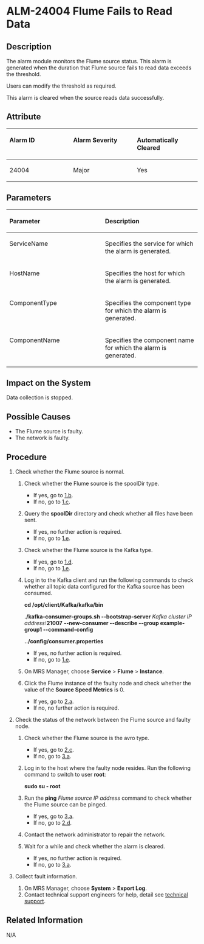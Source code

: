 # ALM-24004 Flume Fails to Read Data<a name="EN-US_TOPIC_0125375594"></a>

## Description<a name="s5864b67762bf4f448daf03c830fafc2e"></a>

The alarm module monitors the Flume source status. This alarm is generated when the duration that Flume source fails to read data exceeds the threshold.

Users can modify the threshold as required.

This alarm is cleared when the source reads data successfully.

## Attribute<a name="sd803fab299df494eb52d6e556b80ad93"></a>

<a name="t83b9448095224911b2e3933b3a61cf56"></a>
<table><thead align="left"><tr id="rf72faddc47b0493781b89857d84750d6"><th class="cellrowborder" valign="top" width="33.33333333333333%" id="mcps1.1.4.1.1"><p id="a04d9432feaa74677b5dcd10aab95c6af"><a name="a04d9432feaa74677b5dcd10aab95c6af"></a><a name="a04d9432feaa74677b5dcd10aab95c6af"></a><strong id="aff0d287403fe405fa1c7fbd7b74b2980"><a name="aff0d287403fe405fa1c7fbd7b74b2980"></a><a name="aff0d287403fe405fa1c7fbd7b74b2980"></a>Alarm ID</strong></p>
</th>
<th class="cellrowborder" valign="top" width="33.33333333333333%" id="mcps1.1.4.1.2"><p id="aef15d41ec5c94425a27579451a27be85"><a name="aef15d41ec5c94425a27579451a27be85"></a><a name="aef15d41ec5c94425a27579451a27be85"></a><strong id="a027a9f369a2e472a95dc140f0048c091"><a name="a027a9f369a2e472a95dc140f0048c091"></a><a name="a027a9f369a2e472a95dc140f0048c091"></a>Alarm Severity</strong></p>
</th>
<th class="cellrowborder" valign="top" width="33.33333333333333%" id="mcps1.1.4.1.3"><p id="ac13abcb7e79a47a398dce2f216e55dab"><a name="ac13abcb7e79a47a398dce2f216e55dab"></a><a name="ac13abcb7e79a47a398dce2f216e55dab"></a><strong id="a35ec327d1d41415395334e33942a375a"><a name="a35ec327d1d41415395334e33942a375a"></a><a name="a35ec327d1d41415395334e33942a375a"></a>Automatically Cleared</strong></p>
</th>
</tr>
</thead>
<tbody><tr id="r64ff0791cbcf459a900689d8e71920b9"><td class="cellrowborder" valign="top" width="33.33333333333333%" headers="mcps1.1.4.1.1 "><p id="a3ca1f2505f8c44b79303a98a7a961a53"><a name="a3ca1f2505f8c44b79303a98a7a961a53"></a><a name="a3ca1f2505f8c44b79303a98a7a961a53"></a>24004</p>
</td>
<td class="cellrowborder" valign="top" width="33.33333333333333%" headers="mcps1.1.4.1.2 "><p id="a22bcf0be23e44e5e80ac1eff9387b87a"><a name="a22bcf0be23e44e5e80ac1eff9387b87a"></a><a name="a22bcf0be23e44e5e80ac1eff9387b87a"></a>Major</p>
</td>
<td class="cellrowborder" valign="top" width="33.33333333333333%" headers="mcps1.1.4.1.3 "><p id="aa041fdfd0ae3466387c9b32156a65922"><a name="aa041fdfd0ae3466387c9b32156a65922"></a><a name="aa041fdfd0ae3466387c9b32156a65922"></a>Yes</p>
</td>
</tr>
</tbody>
</table>

## Parameters<a name="s7db98ae9763848e085d958d789f99602"></a>

<a name="t78e7a9dae33b47cca0f5704bfb7529ab"></a>
<table><thead align="left"><tr id="ra9d0c3e29fc2490281e4082684b21894"><th class="cellrowborder" valign="top" width="50%" id="mcps1.1.3.1.1"><p id="a028f07e9fa8c4bc7bee065e8a933ae09"><a name="a028f07e9fa8c4bc7bee065e8a933ae09"></a><a name="a028f07e9fa8c4bc7bee065e8a933ae09"></a><strong id="ad3a0f72d45b14a97a3dfcfd21f279597"><a name="ad3a0f72d45b14a97a3dfcfd21f279597"></a><a name="ad3a0f72d45b14a97a3dfcfd21f279597"></a>Parameter</strong></p>
</th>
<th class="cellrowborder" valign="top" width="50%" id="mcps1.1.3.1.2"><p id="a74633cadf21b49bb9453cdaea0e83429"><a name="a74633cadf21b49bb9453cdaea0e83429"></a><a name="a74633cadf21b49bb9453cdaea0e83429"></a><strong id="ac3fa2d1457ba4e458339102206a78cec"><a name="ac3fa2d1457ba4e458339102206a78cec"></a><a name="ac3fa2d1457ba4e458339102206a78cec"></a>Description</strong></p>
</th>
</tr>
</thead>
<tbody><tr id="r5a717a0c508c4f71ae7053b0105fc213"><td class="cellrowborder" valign="top" width="50%" headers="mcps1.1.3.1.1 "><p id="a6ea9ca1f6503417c9b52435646685fd9"><a name="a6ea9ca1f6503417c9b52435646685fd9"></a><a name="a6ea9ca1f6503417c9b52435646685fd9"></a>ServiceName</p>
</td>
<td class="cellrowborder" valign="top" width="50%" headers="mcps1.1.3.1.2 "><p id="a512446f6bb014ff88571c19f4c62f3b3"><a name="a512446f6bb014ff88571c19f4c62f3b3"></a><a name="a512446f6bb014ff88571c19f4c62f3b3"></a>Specifies the service for which the alarm is generated.</p>
</td>
</tr>
<tr id="rd7f7e46fbc6b42fb83d5f9144ab821d7"><td class="cellrowborder" valign="top" width="50%" headers="mcps1.1.3.1.1 "><p id="a04a831655747472f9e9cfe4664bbfcea"><a name="a04a831655747472f9e9cfe4664bbfcea"></a><a name="a04a831655747472f9e9cfe4664bbfcea"></a>HostName</p>
</td>
<td class="cellrowborder" valign="top" width="50%" headers="mcps1.1.3.1.2 "><p id="aee5c574c89f04123acb4f93d34df6923"><a name="aee5c574c89f04123acb4f93d34df6923"></a><a name="aee5c574c89f04123acb4f93d34df6923"></a>Specifies the host for which the alarm is generated.</p>
</td>
</tr>
<tr id="rb53d7f0b9e5143358becfd476eb35546"><td class="cellrowborder" valign="top" width="50%" headers="mcps1.1.3.1.1 "><p id="a7bf49b37e8764ce6bb15d7d0e821040b"><a name="a7bf49b37e8764ce6bb15d7d0e821040b"></a><a name="a7bf49b37e8764ce6bb15d7d0e821040b"></a>ComponentType</p>
</td>
<td class="cellrowborder" valign="top" width="50%" headers="mcps1.1.3.1.2 "><p id="a828e4b9759974180a7b2c1d4dbc38133"><a name="a828e4b9759974180a7b2c1d4dbc38133"></a><a name="a828e4b9759974180a7b2c1d4dbc38133"></a>Specifies the component type for which the alarm is generated.</p>
</td>
</tr>
<tr id="rf5454eace6a34639b791e5a177f4c75e"><td class="cellrowborder" valign="top" width="50%" headers="mcps1.1.3.1.1 "><p id="a32f2b63ffa134d65bb3b9d9170fd29b0"><a name="a32f2b63ffa134d65bb3b9d9170fd29b0"></a><a name="a32f2b63ffa134d65bb3b9d9170fd29b0"></a>ComponentName</p>
</td>
<td class="cellrowborder" valign="top" width="50%" headers="mcps1.1.3.1.2 "><p id="aead7f3b6cbde4675ab9c0bec0a0317be"><a name="aead7f3b6cbde4675ab9c0bec0a0317be"></a><a name="aead7f3b6cbde4675ab9c0bec0a0317be"></a>Specifies the component name for which the alarm is generated.</p>
</td>
</tr>
</tbody>
</table>

## Impact on the System<a name="sc5e8548109744d409487e258cb6f4c92"></a>

Data collection is stopped.

## Possible Causes<a name="s414423cc0b0f4441b79606a5133d6284"></a>

-   The Flume source is faulty.
-   The network is faulty.

## Procedure<a name="sa9a6706cde254aa6ba51643054ea9dc6"></a>

1.  Check whether the Flume source is normal.
    1.  Check whether the Flume source is the spoolDir type.
        -   If yes, go to  [1.b](#lc94625f4197d42c0b4e48ffc727c9295).
        -   If no, go to  [1.c](#l1042861de2b3420fa56cd7fce29ed986).

    2.  <a name="lc94625f4197d42c0b4e48ffc727c9295"></a>Query the  **spoolDir**  directory and check whether all files have been sent.
        -   If yes, no further action is required.
        -   If no, go to  [1.e](#l9b58accdda3548689e4b58aa9038a8ed).

    3.  <a name="l1042861de2b3420fa56cd7fce29ed986"></a>Check whether the Flume source is the Kafka type.
        -   If yes, go to  [1.d](#l597cb2d4a0a545bfa2f1c817f00a15e9).
        -   If no, go to  [1.e](#l9b58accdda3548689e4b58aa9038a8ed).

    4.  <a name="l597cb2d4a0a545bfa2f1c817f00a15e9"></a>Log in to the Kafka client and run the following commands to check whether all topic data configured for the Kafka source has been consumed.

        **cd /opt/client/Kafka/kafka/bin**

        **./kafka-consumer-groups.sh --bootstrap-server** _Kafka cluster IP address_**:21007** **--new-consumer --describe --group example-group1 --command-config**

        **../config/consumer.properties**

        -   If yes, no further action is required.
        -   If no, go to  [1.e](#l9b58accdda3548689e4b58aa9038a8ed).

    5.  <a name="l9b58accdda3548689e4b58aa9038a8ed"></a>On MRS Manager, choose  **Service**  \>  **Flume**  \>  **Instance**.
    6.  Click the Flume instance of the faulty node and check whether the value of the  **Source Speed Metrics**  is 0.
        -   If yes, go to  [2.a](#l677a2c3f373a453d8e7e6399f82c1085).
        -   If no, no further action is required.

2.  Check the status of the network between the Flume source and faulty node.
    1.  <a name="l677a2c3f373a453d8e7e6399f82c1085"></a>Check whether the Flume source is the avro type.
        -   If yes, go to  [2.c](#l9c6f11e4a33e4feda85d8eeab00fc8cc).
        -   If no, go to  [3.a](#l9898ecad8c1344f9a9294fdc9b05e833).

    2.  Log in to the host where the faulty node resides. Run the following command to switch to user  **root**:

        **sudo su - root**

    3.  <a name="l9c6f11e4a33e4feda85d8eeab00fc8cc"></a>Run the  **ping** _Flume source IP address_  command to check whether the Flume source can be pinged.
        -   If yes, go to  [3.a](#l9898ecad8c1344f9a9294fdc9b05e833).
        -   If no, go to  [2.d](#l691eae4336fe4abe8290e269c614fef7).

    4.  <a name="l691eae4336fe4abe8290e269c614fef7"></a>Contact the network administrator to repair the network.
    5.  Wait for a while and check whether the alarm is cleared.
        -   If yes, no further action is required.
        -   If no, go to  [3.a](#l9898ecad8c1344f9a9294fdc9b05e833).

3.  Collect fault information.
    1.  <a name="l9898ecad8c1344f9a9294fdc9b05e833"></a>On MRS Manager, choose  **System**  \>  **Export Log**.
    2.  Contact technical support engineers for help, detail see  [technical support](https://docs.otc.t-systems.com/en-us/public/learnmore.html).


## Related Information<a name="sc26f6d630149467b9608c3282a69e06f"></a>

N/A

